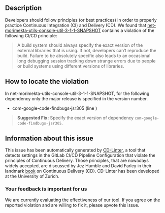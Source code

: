 
## Description
Developers should follow principles (or best practices) in order to properly practice Continuous Integration (CI) and Delivery (CD).
We found that [net-morimekta-utils-console-util-3-1-1-SNAPSHOT](https://gitlab.com/morimekta/console-util/blob/master/.gitlab-ci.yml) contains a violation of the following CI/CD principle:

> A build system should always specify the exact version of the external libraries that is using.
If not, developers can’t reproduce the build. Failure to be absolutely specific also leads to an occasional long debugging session tracking down strange errors due to people or build systems using different versions of libraries.

## How to locate the violation

In net-morimekta-utils-console-util-3-1-1-SNAPSHOT, for the following dependency only the major release is specified in the version number.

* com-google-code-findbugs-jsr305 (line )

> **Suggested Fix:** Specify the exact version of dependency `com-google-code-findbugs-jsr305`.

## Information about this issue

This issue has been automatically generated by [CD-Linter](https://gitlab.com/Jancso/configuration-analytics), a tool that detects settings in the GitLab CI/CD Pipeline Configuration that violate the principles of Continuous Delivery. Those principles, that are nowadays widely accepted, are discussed by Jez Humble and David Farley in their landmark [book](https://www.oreilly.com/library/view/continuous-delivery-reliable/9780321670250/) on Continuous Delivery (CD). CD-Linter has been developed at the University of Zurich.

### Your feedback is important for us
We are currently evaluating the effectiveness of our tool. If you agree on the reported violation and are willing to fix it, please upvote this issue.